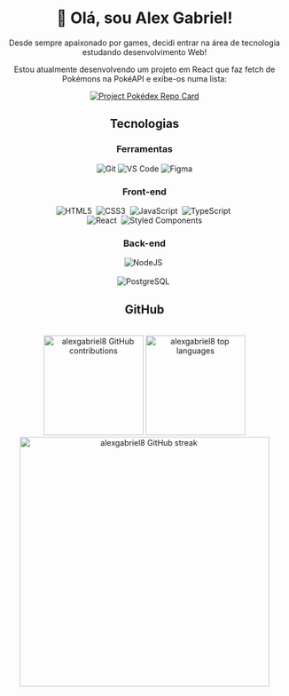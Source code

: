 <h1 align="center">👋 Olá, sou Alex Gabriel!</h1>

<p align="center">
  Desde sempre apaixonado por games, decidi entrar na área de tecnologia estudando desenvolvimento Web!
</p>

<div align="center">

<p>Estou atualmente desenvolvendo um projeto em React que faz fetch de Pokémons na PokéAPI e exibe-os numa lista:</p>

[![Project Pokédex Repo Card](https://github-readme-stats.vercel.app/api/pin/?username=alexgabriel8&repo=project-pokedex&bg_color=000&border_color=A1A1A1&show_icons=true&icon_color=30A3FC&title_color=0090F0&text_color=FFF)](https://github.com/alexgabriel8/project-pokedex)

</div>

<h2 align="center">Tecnologias</h2>

<h3 align="center">Ferramentas</h3>
  <div align="center">
    
  ![Git](https://img.shields.io/badge/GIT-E44C30?style=for-the-badge&logo=git&logoColor=white)
  ![VS Code](https://img.shields.io/badge/Vscode-007ACC?style=for-the-badge&logo=visual-studio-code&logoColor=white)
  ![Figma](https://img.shields.io/badge/Figma-696969?style=for-the-badge&logo=figma&logoColor=figma)
    
  </div>

<h3 align="center">Front-end</h3>

  <div align="center">
    
  ![HTML5](https://img.shields.io/badge/-HTML5-E34F26?style=for-the-badge&logo=html5&logoColor=white)&nbsp;
  ![CSS3](https://img.shields.io/badge/CSS3-1572B6?style=for-the-badge&logo=css3&logoColor=white)&nbsp;
  ![JavaScript](https://img.shields.io/badge/JavaScript-F7DF1E?style=for-the-badge&logo=javascript&logoColor=black)&nbsp;
  ![TypeScript](https://img.shields.io/badge/TypeScript-007ACC?style=for-the-badge&logo=typescript&logoColor=white)&nbsp;
  <br>
  ![React](https://img.shields.io/badge/React-20232A?style=for-the-badge&logo=react&logoColor=61DAFB)&nbsp;
  ![Styled Components](https://img.shields.io/badge/styled--components-DB7093?style=for-the-badge&logo=styled-components&logoColor=white)
    
  </div>

<h3 align="center">Back-end</h3>

  <div align="center">
  
  ![NodeJS](https://img.shields.io/badge/node.js-6DA55F?style=for-the-badge&logo=node.js&logoColor=white)&nbsp;
  <br><br>
  ![PostgreSQL](https://img.shields.io/badge/PostgreSQL-000?style=for-the-badge&logo=postgresql)&nbsp;
    
  </div>

<h2 align="center">GitHub</h2>
  <br>
  <div align="center">
    <img height="180em" src="https://github-readme-stats.vercel.app/api?username=alexgabriel8&show_icons=true&theme=tokyonight&include_all_commits=true&count_private=true" alt="alexgabriel8 GitHub contributions"/>
    <img height="180em" src="https://github-readme-stats.vercel.app/api/top-langs/?username=alexgabriel8&layout=compact&langs_count=6&theme=tokyonight" alt="alexgabriel8 top languages"/>
    <br>
    <img align="center" src="http://github-readme-streak-stats.herokuapp.com?user=alexgabriel8&theme=radical" alt="alexgabriel8 GitHub streak" width="450"/>
  </div>